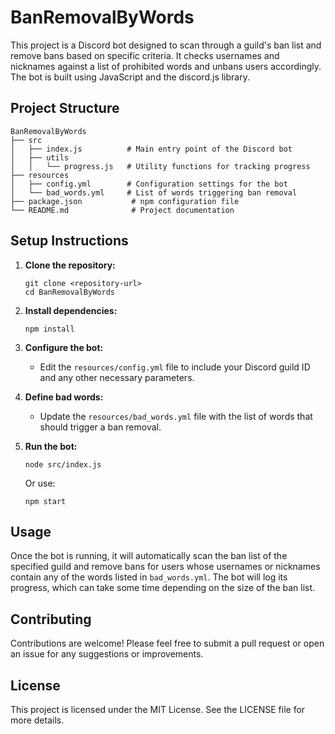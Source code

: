 # BanRemovalByWords

This project is a Discord bot designed to scan through a guild's ban list and remove bans based on specific criteria. It checks usernames and nicknames against a list of prohibited words and unbans users accordingly. The bot is built using JavaScript and the discord.js library.

## Project Structure

```
BanRemovalByWords
├── src
│   ├── index.js          # Main entry point of the Discord bot
│   ├── utils
│   │   └── progress.js   # Utility functions for tracking progress
├── resources
│   ├── config.yml        # Configuration settings for the bot
│   └── bad_words.yml     # List of words triggering ban removal
├── package.json           # npm configuration file
└── README.md              # Project documentation
```

## Setup Instructions

1. **Clone the repository:**
   ```
   git clone <repository-url>
   cd BanRemovalByWords
   ```

2. **Install dependencies:**
   ```
   npm install
   ```

3. **Configure the bot:**
   - Edit the `resources/config.yml` file to include your Discord guild ID and any other necessary parameters.

4. **Define bad words:**
   - Update the `resources/bad_words.yml` file with the list of words that should trigger a ban removal.

5. **Run the bot:**
   ```
   node src/index.js
   ```
   Or use:
   ```
   npm start
   ```

## Usage

Once the bot is running, it will automatically scan the ban list of the specified guild and remove bans for users whose usernames or nicknames contain any of the words listed in `bad_words.yml`. The bot will log its progress, which can take some time depending on the size of the ban list.

## Contributing

Contributions are welcome! Please feel free to submit a pull request or open an issue for any suggestions or improvements.

## License

This project is licensed under the MIT License. See the LICENSE file for more details.